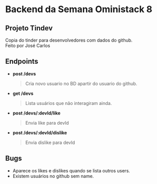 # Backend da Semana Oministack 8

## Projeto Tindev

Copia do tinder para desenvolvedores com dados do github.  
Feito por José Carlos

## Endpoints

* **post /devs**  
  > Cria novo usuario no BD apartir do usuario do github.
* **get /devs**
  > Lista usuários que não interagiram ainda.
* **post /devs/:devId/like**
  > Envia like para devId
* **post /devs/:devId/dislike**
  > Envia dislike para devId

## Bugs

- Aparece os likes e dislikes quando se lista outros users.
- Existem usuários no github sem name.
